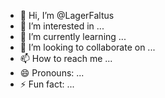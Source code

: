 - 👋 Hi, I’m @LagerFaltus
- 👀 I’m interested in ...
- 🌱 I’m currently learning ...
- 💞️ I’m looking to collaborate on ...
- 📫 How to reach me ...
- 😄 Pronouns: ...
- ⚡ Fun fact: ...

<!---
LagerFaltus/LagerFaltus is a ✨ special ✨ repository because its `README.md` (this file) appears on your GitHub profile.
You can click the Preview link to take a look at your changes.
--->
